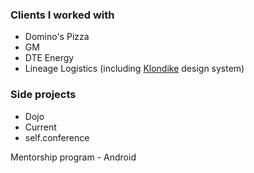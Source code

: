 ### Clients I worked with

- Domino's Pizza
- GM
- DTE Energy
- Lineage Logistics (including [Klondike][] design system)

### Side projects

- Dojo
- Current
- self.conference

Mentorship program - Android

[klondike]: https://detroit-labs.github.io/klondike/

